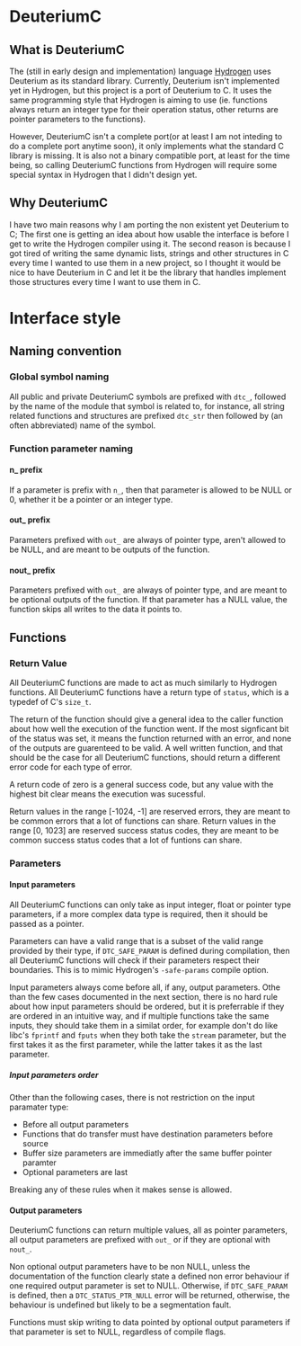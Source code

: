 # DeuteriumC
## What is DeuteriumC
The (still in early design and implementation) language [Hydrogen] uses
Deuterium as its standard library. Currently, Deuterium isn't implemented
yet in Hydrogen, but this project is a port of Deuterium to C. It uses
the same programming style that Hydrogen is aiming to use (ie. functions
always return an integer type for their operation status, other returns are
pointer parameters to the functions).

However, DeuteriumC isn't a complete port(or at least I am not inteding to do a
complete port anytime soon), it only implements what the standard C library is
missing. It is also not a binary compatible port, at least for the time being,
so calling DeuteriumC functions from Hydrogen will require some special syntax
in Hydrogen that I didn't design yet.

## Why DeuteriumC
I have two main reasons why I am porting the non existent yet Deuterium to C;
The first one is getting an idea about how usable the interface is before I get
to write the Hydrogen compiler using it. The second reason is because I got
tired of writing the same dynamic lists, strings and other structures in C every
time I wanted to use them in a new project, so I thought it would be nice to
have Deuterium in C and let it be the library that handles implement those
structures every time I want to use them in C.

# Interface style
## Naming convention
### Global symbol naming
All public and private DeuteriumC symbols are prefixed with `dtc_`, followed by
the name of the module that symbol is related to, for instance, all string
related functions and structures are prefixed `dtc_str` then followed by (an
often abbreviated) name of the symbol.
### Function parameter naming
#### n_ prefix
If a parameter is prefix with `n_`, then that parameter is allowed to be NULL or
0, whether it be a pointer or an integer type.
#### out_ prefix
Parameters prefixed with `out_` are always of pointer type, aren't allowed to be
NULL, and are meant to be outputs of the function.
#### nout_ prefix
Parameters prefixed with `out_` are always of pointer type, and are meant to be
optional outputs of the function. If that parameter has a NULL value, the
function skips all writes to the data it points to.

## Functions
### Return Value
All DeuteriumC functions are made to act as much similarly to Hydrogen
functions. All DeuteriumC functions have a return type of `status`, which is a
typedef of C's `size_t`.

The return of the function should give a general idea to the caller function
about how well the execution of the function went. If the most signficant bit of
the status was set, it means the function returned with an error, and none of
the outputs are guarenteed to be valid. A well written function, and that should
be the case for all DeuteriumC functions, should return a different error code
for each type of error.

A return code of zero is a general success code, but any value with the highest
bit clear means the execution was sucessful.

Return values in the range [-1024, -1] are reserved errors, they are meant to be
common errors that a lot of functions can share.
Return values in the range [0, 1023] are reserved success status codes, they are
meant to be common success status codes that a lot of funtions can share.

### Parameters
#### Input parameters
All DeuteriumC functions can only take as input integer, float or pointer type
parameters, if a more complex data type is required, then it should be passed as
a pointer.

Parameters can have a valid range that is a subset of the valid range provided
by their type, if `DTC_SAFE_PARAM` is defined during compilation, then all
DeuteriumC functions will check if their parameters respect their boundaries.
This is to mimic Hydrogen's `-safe-params` compile option.

Input parameters always come before all, if any, output parameters. Othe than
the few cases documented in the next section, there is no hard rule about how
input parameters should be ordered, but it is preferrable if they are ordered in
an intuitive way, and if multiple functions take the same inputs, they should
take them in a similat order, for example don't do like libc's `fprintf` and
`fputs` when they both take the `stream` parameter, but the first takes it as
the first parameter, while the latter takes it as the last parameter.

##### Input parameters order
Other than the following cases, there is not restriction on the input paramater
type:
- Before all output parameters
- Functions that do transfer must have destination parameters before source
- Buffer size parameters are immediatly after the same buffer pointer paramter
- Optional parameters are last

Breaking any of these rules when it makes sense is allowed.

#### Output parameters
DeuteriumC functions can return multiple values, all as pointer parameters, all
output parameters are prefixed with `out_` or if they are optional with `nout_`.

Non optional output parameters have to be non NULL, unless the documentation of
the function clearly state a defined non error behaviour if one required output
parameter is set to NULL. Otherwise, if `DTC_SAFE_PARAM` is defined, then a
`DTC_STATUS_PTR_NULL` error will be returned, otherwise, the behaviour is
undefined but likely to be a segmentation fault.

Functions must skip writing to data pointed by optional output parameters if
that parameter is set to NULL, regardless of compile flags.


[Hydrogen]: https://github.com/YavaCoco/Hydrogen
